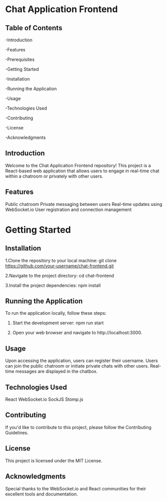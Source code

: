 # Chat Application Frontend
## Table of Contents
-Introduction

-Features

-Prerequisites

-Getting Started

-Installation

-Running the Application

-Usage

-Technologies Used

-Contributing

-License

-Acknowledgments


## Introduction
Welcome to the Chat Application Frontend repository! This project is a React-based web application that allows users to engage in real-time chat within a chatroom or privately with other users.

## Features
Public chatroom
Private messaging between users
Real-time updates using WebSocket.io
User registration and connection management

# Getting Started
## Installation
1.Clone the repository to your local machine:
git clone https://github.com/your-username/chat-frontend.git

2.Navigate to the project directory:
cd chat-frontend

3.Install the project dependencies:
npm install

## Running the Application
To run the application locally, follow these steps:

1. Start the development server:
npm run start

2. Open your web browser and navigate to http://localhost:3000.

## Usage
Upon accessing the application, users can register their username.
Users can join the public chatroom or initiate private chats with other users.
Real-time messages are displayed in the chatbox.


## Technologies Used
React
WebSocket.io
SockJS
Stomp.js

## Contributing
If you'd like to contribute to this project, please follow the Contributing Guidelines.

## License
This project is licensed under the MIT License.

## Acknowledgments
Special thanks to the WebSocket.io and React communities for their excellent tools and documentation.